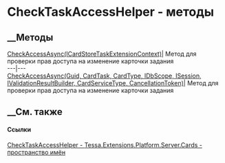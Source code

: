 # CheckTaskAccessHelper - методы
##  __Методы
[CheckAccessAsync(ICardStoreTaskExtensionContext)](M_Tessa_Extensions_Platform_Server_Cards_CheckTaskAccessHelper_CheckAccessAsync_1.htm)|
Метод для проверки прав доступа на изменение карточки задания  
---|---  
[CheckAccessAsync(Guid, CardTask, CardType, IDbScope, ISession,
IValidationResultBuilder, CardServiceType,
CancellationToken)](M_Tessa_Extensions_Platform_Server_Cards_CheckTaskAccessHelper_CheckAccessAsync.htm)|
Метод для проверки прав доступа на изменение карточки задания  
## __См. также
#### Ссылки
[CheckTaskAccessHelper -
](T_Tessa_Extensions_Platform_Server_Cards_CheckTaskAccessHelper.htm)
[Tessa.Extensions.Platform.Server.Cards - пространство
имён](N_Tessa_Extensions_Platform_Server_Cards.htm)
